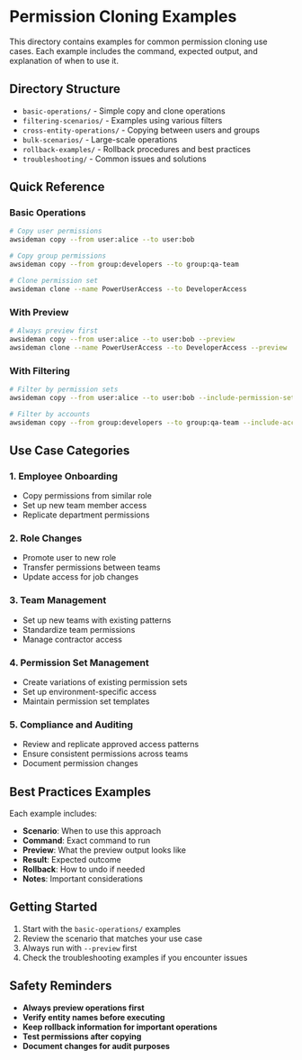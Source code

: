 # Permission Cloning Examples

This directory contains examples for common permission cloning use cases. Each example includes the command, expected output, and explanation of when to use it.

## Directory Structure

- `basic-operations/` - Simple copy and clone operations
- `filtering-scenarios/` - Examples using various filters
- `cross-entity-operations/` - Copying between users and groups
- `bulk-scenarios/` - Large-scale operations
- `rollback-examples/` - Rollback procedures and best practices
- `troubleshooting/` - Common issues and solutions

## Quick Reference

### Basic Operations

```bash
# Copy user permissions
awsideman copy --from user:alice --to user:bob

# Copy group permissions
awsideman copy --from group:developers --to group:qa-team

# Clone permission set
awsideman clone --name PowerUserAccess --to DeveloperAccess
```

### With Preview

```bash
# Always preview first
awsideman copy --from user:alice --to user:bob --preview
awsideman clone --name PowerUserAccess --to DeveloperAccess --preview
```

### With Filtering

```bash
# Filter by permission sets
awsideman copy --from user:alice --to user:bob --include-permission-sets "ReadOnlyAccess,PowerUserAccess"

# Filter by accounts
awsideman copy --from group:developers --to group:qa-team --include-accounts "123456789012,987654321098"
```

## Use Case Categories

### 1. Employee Onboarding
- Copy permissions from similar role
- Set up new team member access
- Replicate department permissions

### 2. Role Changes
- Promote user to new role
- Transfer permissions between teams
- Update access for job changes

### 3. Team Management
- Set up new teams with existing patterns
- Standardize team permissions
- Manage contractor access

### 4. Permission Set Management
- Create variations of existing permission sets
- Set up environment-specific access
- Maintain permission set templates

### 5. Compliance and Auditing
- Review and replicate approved access patterns
- Ensure consistent permissions across teams
- Document permission changes

## Best Practices Examples

Each example includes:
- **Scenario**: When to use this approach
- **Command**: Exact command to run
- **Preview**: What the preview output looks like
- **Result**: Expected outcome
- **Rollback**: How to undo if needed
- **Notes**: Important considerations

## Getting Started

1. Start with the `basic-operations/` examples
2. Review the scenario that matches your use case
3. Always run with `--preview` first
4. Check the troubleshooting examples if you encounter issues

## Safety Reminders

- **Always preview operations first**
- **Verify entity names before executing**
- **Keep rollback information for important operations**
- **Test permissions after copying**
- **Document changes for audit purposes**
